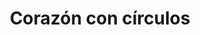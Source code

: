 ---
title: Corazón con círculos
date: 
draft: false

# descripcion
description : Corazón con círculos

materials: Plata 925

color: Plateado

dimensions: 3cm x 2,7cm

code: 02-14-0217

type: "Dijes"

categories: []

price: $7.580,00

price_eftvo: $6.440,00

# Images
# first image will be shown in the product page
images:
  # - image: "images/path_to_image"
  # La ubicacion de las imagenes es imagenes/Dijes/Dijes.Plata/02-14-0217-corazon-con-circulos
  - image: "./images/dijes/plata/02-14-0217-corazon-con-circulos.JPG"
---